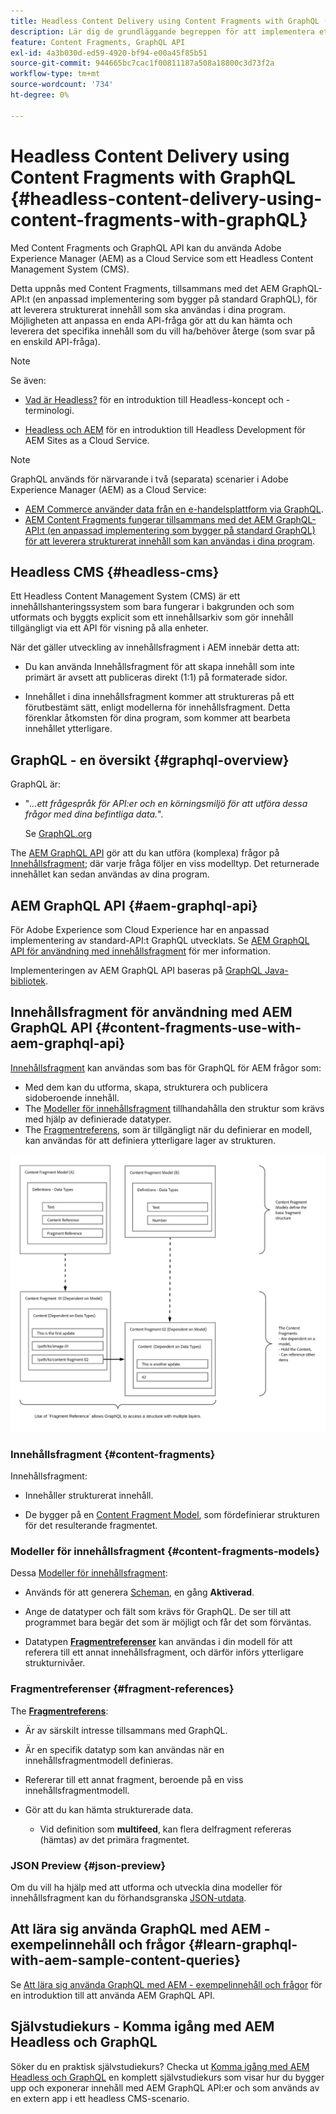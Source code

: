 ```yaml
---
title: Headless Content Delivery using Content Fragments with GraphQL (Assets - Content Fragments)
description: Lär dig de grundläggande begreppen för att implementera ett AEM Headless CMS med Content Fragments med GraphQL för leverans av headless-innehåll.
feature: Content Fragments, GraphQL API
exl-id: 4a3b030d-ed59-4920-bf94-e00a45f85b51
source-git-commit: 944665bc7cac1f00811187a508a18800c3d73f2a
workflow-type: tm+mt
source-wordcount: '734'
ht-degree: 0%

---
```


# Headless Content Delivery using Content Fragments with GraphQL {#headless-content-delivery-using-content-fragments-with-graphQL}

Med Content Fragments och GraphQL API kan du använda Adobe Experience Manager (AEM) as a Cloud Service som ett Headless Content Management System (CMS).

Detta uppnås med Content Fragments, tillsammans med det AEM GraphQL-API:t (en anpassad implementering som bygger på standard GraphQL), för att leverera strukturerat innehåll som ska användas i dina program. Möjligheten att anpassa en enda API-fråga gör att du kan hämta och leverera det specifika innehåll som du vill ha/behöver återge (som svar på en enskild API-fråga).

>[!NOTE]
>
>Se även:
>
>* [Vad är Headless?](/help/headless/what-is-headless.md) för en introduktion till Headless-koncept och -terminologi.
>
>* [Headless och AEM](/help/headless/introduction.md) för en introduktion till Headless Development för AEM Sites as a Cloud Service.


>[!NOTE]
>
>GraphQL används för närvarande i två (separata) scenarier i Adobe Experience Manager (AEM) as a Cloud Service:
>
>* [AEM Commerce använder data från en e-handelsplattform via GraphQL](/help/commerce-cloud/integrating/magento.md).
>* [AEM Content Fragments fungerar tillsammans med det AEM GraphQL-API:t (en anpassad implementering som bygger på standard GraphQL) för att leverera strukturerat innehåll som kan användas i dina program](/help/headless/graphql-api/content-fragments.md).


## Headless CMS {#headless-cms}

Ett Headless Content Management System (CMS) är ett innehållshanteringssystem som bara fungerar i bakgrunden och som utformats och byggts explicit som ett innehållsarkiv som gör innehåll tillgängligt via ett API för visning på alla enheter.

När det gäller utveckling av innehållsfragment i AEM innebär detta att:

* Du kan använda Innehållsfragment för att skapa innehåll som inte primärt är avsett att publiceras direkt (1:1) på formaterade sidor.

* Innehållet i dina innehållsfragment kommer att struktureras på ett förutbestämt sätt, enligt modellerna för innehållsfragment. Detta förenklar åtkomsten för dina program, som kommer att bearbeta innehållet ytterligare.

## GraphQL - en översikt {#graphql-overview}

GraphQL är:

* &quot;*...ett frågespråk för API:er och en körningsmiljö för att utföra dessa frågor med dina befintliga data.*&quot;.

   Se [GraphQL.org](https://graphql.org)

The [AEM GraphQL API](#aem-graphql-api) gör att du kan utföra (komplexa) frågor på [Innehållsfragment](/help/assets/content-fragments/content-fragments.md); där varje fråga följer en viss modelltyp. Det returnerade innehållet kan sedan användas av dina program.

## AEM GraphQL API {#aem-graphql-api}

För Adobe Experience som Cloud Experience har en anpassad implementering av standard-API:t GraphQL utvecklats. Se [AEM GraphQL API för användning med innehållsfragment](/help/headless/graphql-api/content-fragments.md) för mer information.

Implementeringen av AEM GraphQL API baseras på [GraphQL Java-bibliotek](https://graphql.org/code/#java).

## Innehållsfragment för användning med AEM GraphQL API {#content-fragments-use-with-aem-graphql-api}

[Innehållsfragment](#content-fragments) kan användas som bas för GraphQL för AEM frågor som:

* Med dem kan du utforma, skapa, strukturera och publicera sidoberoende innehåll.
* The [Modeller för innehållsfragment](#content-fragments-models) tillhandahålla den struktur som krävs med hjälp av definierade datatyper.
* The [Fragmentreferens](#fragment-references), som är tillgängligt när du definierar en modell, kan användas för att definiera ytterligare lager av strukturen.

![Innehållsfragment för användning med GraphQL](assets/cfm-nested-01.png "Innehållsfragment för användning med GraphQL")

### Innehållsfragment {#content-fragments}

Innehållsfragment:

* Innehåller strukturerat innehåll.

* De bygger på en [Content Fragment Model](#content-fragments-models), som fördefinierar strukturen för det resulterande fragmentet.

### Modeller för innehållsfragment {#content-fragments-models}

Dessa [Modeller för innehållsfragment](/help/assets/content-fragments/content-fragments-models.md):

* Används för att generera [Scheman](https://graphql.org/learn/schema/), en gång **Aktiverad**.

* Ange de datatyper och fält som krävs för GraphQL. De ser till att programmet bara begär det som är möjligt och får det som förväntas.

* Datatypen **[Fragmentreferenser](#fragment-references)** kan användas i din modell för att referera till ett annat innehållsfragment, och därför införs ytterligare strukturnivåer.

### Fragmentreferenser {#fragment-references}

The **[Fragmentreferens](/help/assets/content-fragments/content-fragments-models.md#fragment-reference-nested-fragments)**:

* Är av särskilt intresse tillsammans med GraphQL.

* Är en specifik datatyp som kan användas när en innehållsfragmentmodell definieras.

* Refererar till ett annat fragment, beroende på en viss innehållsfragmentmodell.

* Gör att du kan hämta strukturerade data.

   * Vid definition som **multifeed**, kan flera delfragment refereras (hämtas) av det primära fragmentet.

### JSON Preview {#json-preview}

Om du vill ha hjälp med att utforma och utveckla dina modeller för innehållsfragment kan du förhandsgranska [JSON-utdata](/help/assets/content-fragments/content-fragments-json-preview.md).

## Att lära sig använda GraphQL med AEM - exempelinnehåll och frågor {#learn-graphql-with-aem-sample-content-queries}

Se [Att lära sig använda GraphQL med AEM - exempelinnehåll och frågor](/help/headless/graphql-api/sample-queries.md) för en introduktion till att använda AEM GraphQL API.

## Självstudiekurs - Komma igång med AEM Headless och GraphQL

Söker du en praktisk självstudiekurs? Checka ut [Komma igång med AEM Headless och GraphQL](https://experienceleague.adobe.com/docs/experience-manager-learn/getting-started-with-aem-headless/graphql/overview.html) en komplett självstudiekurs som visar hur du bygger upp och exponerar innehåll med AEM GraphQL API:er och som används av en extern app i ett headless CMS-scenario.
